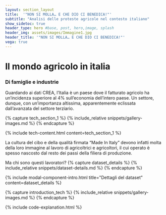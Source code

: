 ```yaml
---
layout: section_layout
title:  '"NON SI MOLLA… E CHE DIO CI BENEDICA!"'
subtitle: "Analisi delle proteste agricole nel contesto italiano"
show_sidetoc: true
header_type: hero #base, post, hero,image, splash
header_img: assets/images/Immagine1.jpg
header_title: '"NON SI MOLLA… E CHE DIO CI BENEDICA!"'
vega: true
---
```


# Il mondo agricolo in italia
### Di famiglie e industrie

Guardando ai dati CREA, l’Italia è un paese dove il fatturato agricolo ha un’incidenza superiore al 4% sull’economia dell’intero paese. Un settore, dunque, con un’importanza altissima, apparentemente eclissata dall’avanzata del settore terziario. 

{% capture tech_section_1 %} {% include_relative snippets/gallery-images.md %} {% endcapture %}

{% include tech-content.html content=tech_section_1 %}

La cultura del cibo e della qualità firmata “Made In Italy” devono infatti molta della loro immagine al lavoro di agricoltrici e agricoltori, il cui operato è spesso nascosto dal resto dei passi della filiera di produzione. 

Ma chi sono questi lavoratori?
{% capture dataset_details %}
{% include_relative snippets/dataset-details.md %}
{% endcapture %}

{% include modal-component-intro.html title="Dettagli del dataset" content=dataset_details %}

{% capture introduction_tech %}
{% include_relative snippets/gallery-images.md %}
{% endcapture %}

<!--
<div class="tech" style="display: none">
  {% include one-column-sm.html content=introduction_tech %}
</div>
-->

{% include code-explanation.html %}
